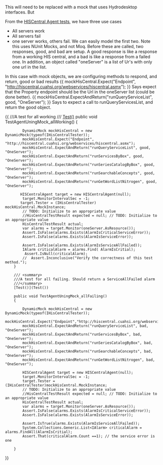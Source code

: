 This will need to be replaced with a mock that uses Hydrodesktop interfaces. But

From the [HISCentral Agent tests](http://his.codeplex.com/SourceControl/changeset/view/18b05703bdc7#ServicesTesting%2fr-u-on%2ftrunk%2fhiscentral%2fHisAgentTests%2fHisAgentTest.cs), we have three use cases
* All servers work
* All servers fail
* one server works, others fail.
We can easily model the first two. Note this uses NUnit Mocks, and not Moq.
Before these are called, two responses, good, and bad are setup. A good response is like a response from a working HIS central, and a bad is like  a response from a failed one. In addition, an object called "oneServer" is a list of Ur's with only one url in the list. 

In this case with mock objects, we are configuring methods to respond, and return, good or bad results
 {{          mockHisCentral.Expect("Endpoint", "http://hiscentral.cuahsi.org/webservices/hiscentral.asmx");
}}
Says expect that the Property endpoint should be  the Url in the oneServer list (could be done better).
{{
            mockHisCentral.ExpectAndReturn("runQueryServiceList", good, "OneServer");
}}
Says to expect a call to runQueryServicesList, and return the good object.

{{
    ///A test for all working
        ///</summary>
        [Test()](Test())
        public void TestAgentUningMock_allWorking()
        {

            DynamicMock mockHisCentral = new DynamicMock(typeof(IHisCentralTester));
            mockHisCentral.Expect("Endpoint", "http://hiscentral.cuahsi.org/webservices/hiscentral.asmx");
            mockHisCentral.ExpectAndReturn("runQueryServiceList", good, "OneServer");
            mockHisCentral.ExpectAndReturn("runServicesByBox", good, "OneServer");
            mockHisCentral.ExpectAndReturn("runSeriesCatalogByBox", good, "OneServer");
            mockHisCentral.ExpectAndReturn("runSearchableConcepts", good, "OneServer");
            mockHisCentral.ExpectAndReturn("runGetWordListNitrogen", good, "OneServer");

           HISCentralAgent target = new HISCentralAgent(null);
            target.MonitorIntervalSec = -1; 
           target.Tester = (IHisCentralTester) mockHisCentral.MockInstance;
            // TODO: Initialize to an appropriate value
            //HisCentralTestResult expected = null; // TODO: Initialize to an appropriate value
            HisCentralTestResult actual;
            var alarms = target.Monitor(oneServer.AsResource());
            Assert.IsFalse(alarms.Exists(AlarmIsCriticalServiceError)); 
            Assert.IsFalse(alarms.Exists(AlarmIsServiceError)); 

            Assert.IsFalse(alarms.Exists(AlarmIsServiceAllFailed));
            IAlarm criticalAlarm = alarms.Find( AlarmIsCritial);
             Assert.IsNull(criticalAlarm);
            //  Assert.Inconclusive("Verify the correctness of this test method.");
        }

        /// <summary>
        ///A test for all failing. Should return a ServiceAllFailed alarm
        ///</summary>
        [Test()](Test())

        public void TestAgentUningMock_allFailing()
        {

            DynamicMock mockHisCentral = new DynamicMock(typeof(IHisCentralTester));
            mockHisCentral.Expect("Endpoint","http://hiscentral.cuahsi.org/webservices/hiscentral.asmx");
            mockHisCentral.ExpectAndReturn("runQueryServiceList", bad, "OneServer");
            mockHisCentral.ExpectAndReturn("runServicesByBox", bad, "OneServer");
            mockHisCentral.ExpectAndReturn("runSeriesCatalogByBox", bad, "OneServer");
            mockHisCentral.ExpectAndReturn("runSearchableConcepts", bad, "OneServer");
            mockHisCentral.ExpectAndReturn("runGetWordListNitrogen", bad, "OneServer");

            HISCentralAgent target = new HISCentralAgent(null);
            target.MonitorIntervalSec = -1;
            target.Tester = (IHisCentralTester)mockHisCentral.MockInstance;
            // TODO: Initialize to an appropriate value
            //HisCentralTestResult expected = null; // TODO: Initialize to an appropriate value
            HisCentralTestResult actual;
            var alarms = target.Monitor(oneServer.AsResource());
            Assert.IsFalse(alarms.Exists(AlarmIsCriticalServiceError)); 
            Assert.IsFalse(alarms.Exists(AlarmIsServiceError)); 

            Assert.IsTrue(alarms.Exists(AlarmIsServiceAllFailed));
            System.Collections.Generic.List<IAlarm> criticalAlarm = alarms.FindAll(AlarmIsCritial);
            Assert.That(criticalAlarm.Count ==1); // the service error is one
            
        }
}}